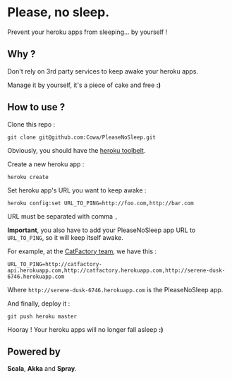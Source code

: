 # Please, no sleep.

Prevent your heroku apps from sleeping... by yourself !

## Why ?

Don't rely on 3rd party services to keep awake your heroku apps.

Manage it by yourself, it's a piece of cake and free **:)**

## How to use ?

Clone this repo :

`git clone git@github.com:Cowa/PleaseNoSleep.git`

Obviously, you should have the [heroku toolbelt](https://toolbelt.heroku.com/).

Create a new heroku app :

`heroku create`

Set heroku app's URL you want to keep awake :

`heroku config:set URL_TO_PING=http://foo.com,http://bar.com`

URL must be separated with comma `,`

**Important**, you also have to add your PleaseNoSleep app URL to `URL_TO_PING`, so it will keep itself awake.

For example, at the [CatFactory team](), we have this :

`URL_TO_PING=http://catfactory-api.herokuapp.com,http://catfactory.herokuapp.com,http://serene-dusk-6746.herokuapp.com`

Where `http://serene-dusk-6746.herokuapp.com` is the PleaseNoSleep app.

And finally, deploy it :

`git push heroku master`

Hooray ! Your heroku apps will no longer fall asleep **:)**

## Powered by

**Scala**, **Akka** and **Spray**.
